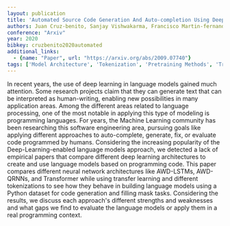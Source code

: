 ```yaml
---
layout: publication
title: 'Automated Source Code Generation And Auto-completion Using Deep Learning: Comparing And Discussing Current Language-model-related Approaches'
authors: Juan Cruz-benito, Sanjay Vishwakarma, Francisco Martin-fernandez, Ismael Faro
conference: "Arxiv"
year: 2020
bibkey: cruzbenito2020automated
additional_links:
  - {name: "Paper", url: "https://arxiv.org/abs/2009.07740"}
tags: ['Model Architecture', 'Tokenization', 'Pretraining Methods', 'Transformer', 'Fine-Tuning', 'Applications', 'Attention Mechanism']
---
```

In recent years, the use of deep learning in language models gained much
attention. Some research projects claim that they can generate text that can be
interpreted as human-writing, enabling new possibilities in many application
areas. Among the different areas related to language processing, one of the
most notable in applying this type of modeling is programming languages. For
years, the Machine Learning community has been researching this software
engineering area, pursuing goals like applying different approaches to
auto-complete, generate, fix, or evaluate code programmed by humans.
Considering the increasing popularity of the Deep-Learning-enabled language
models approach, we detected a lack of empirical papers that compare different
deep learning architectures to create and use language models based on
programming code. This paper compares different neural network architectures
like AWD-LSTMs, AWD-QRNNs, and Transformer while using transfer learning and
different tokenizations to see how they behave in building language models
using a Python dataset for code generation and filling mask tasks. Considering
the results, we discuss each approach's different strengths and weaknesses and
what gaps we find to evaluate the language models or apply them in a real
programming context.
